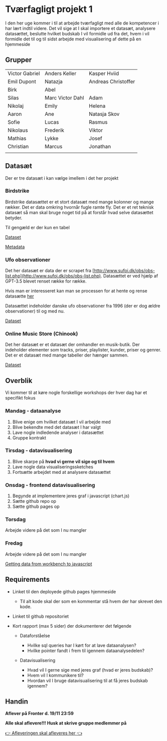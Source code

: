 # Tværfagligt projekt 1

I den her uge kommer i til at arbejde tværfagligt med alle de kompetencer i har lært indtil videre. Det vil sige at I skal importere et datasæt, analysere datasættet, beslutte hvilket budskab I vil formidle ud fra det, hvem i vil formidle det til og til sidst arbejde med visualisering af dette på en hjemmeside



## Grupper

|                |                  |                     |
| -------------- | ---------------- | ------------------- |
| Victor Gabriel | Anders Keller    | Kasper Hviid        |
| Emil Dupont    | Natazja          | Andreas Christoffer |
| Birk           | Abel             |                     |
| Silas          | Marc Victor Dahl | Adam                |
| Nikolaj        | Emily            | Helena              |
| Aaron          | Ane              | Natasja Skov        |
| Sofie          | Lucas            | Rasmus              |
| Nikolaus       | Frederik         | Viktor              |
| Mathias        | Lykke            | Josef               |
| Christian      | Marcus           | Jonathan            |
|                |                  |                     |



## Datasæt

Der er tre datasæt i kan vælge imellem i det her projekt



### Birdstrike

Birdstrike datasættet er et stort datasæt med mange kolonner og mange rækker. Det er data omkring hvornår fugle ramte fly. Det er et ret teknisk datasæt så man skal bruge noget tid på at forstår hvad selve datasættet betyder.

Til gengæld er der kun en tabel

[Dataset](https://kea-fronter.itslearning.com/LearningToolElement/ViewLearningToolElement.aspx?LearningToolElementId=1195424)

[Metadata](https://kea-fronter.itslearning.com/LearningToolElement/ViewLearningToolElement.aspx?LearningToolElementId=1195426)



### Ufo observationer

Det her datasæt er data der er scrapet fra [http://www.sufoi.dk/obs/obs-list.php](http://www.sufoi.dk/obs/obs-list.php). Datasættet er ved hjælp af GPT-3.5 blevet renset række for række. 

Hvis man er interesseret kan man se processen for at hente og rense datasætte [her](https://github.com/behu-kea/ufo-observationer)

Datasættet indeholder danske ufo observationer fra 1996 (der er dog ældre observationer) til og med nu. 

[Dataset](https://kea-fronter.itslearning.com/LearningToolElement/ViewLearningToolElement.aspx?LearningToolElementId=1194019)



### Online Music Store (Chinook)

Det her datasæt er et datasæt der omhandler en musik-butik. Der indeholder elementer som tracks, priser, playlister, kunder, priser og genrer. Det er et datasæt med mange tabeller der hænger sammen.

[Dataset](https://kea-fronter.itslearning.com/LearningToolElement/ViewLearningToolElement.aspx?LearningToolElementId=1195425)

## Overblik

Vi kommer til at køre nogle forskellige workshops der hver dag har et specifikt fokus



### Mandag - dataanalyse

1. Blive enige om hvilket datasæt I vil arbejde med
2. Blive bekendte med det datasæt I har valgt
3. Lave nogle indledende analyser i datasættet
4. Gruppe kontrakt



### Tirsdag - datavisualisering

1. Blive skarpe på **hvad vi gerne vil sige og til hvem**
2. Lave nogle data visualiseringssketches
3. Fortsætte arbejdet med at analysere datasættet

 

### Onsdag - frontend datavisualisering

1. Begynde at implementere jeres graf i javascript (chart.js)
2. Sætte github repo op
3. Sætte github pages op



### Torsdag

Arbejde videre på det som I nu mangler



### Fredag

Arbejde videre på det som I nu mangler



[Getting data from workbench to javascript](../webteknologi/14-1-getting-data-from-workbench-to-javascript.md) 



## Requirements

- Linket til den deployede github pages hjemmeside
  - Til alt kode skal der som en kommentar stå hvem der har skrevet den kode.

- Linket til github repositoriet
- Kort rapport (max 5 sider) der dokumenterer det følgende
  - Dataforståelse
    - Hvilke sql queries har I kørt for at lave dataanalysen?
    - Hvilke pointer fandt i frem til igennem dataanalysedelen?

  - Datavisualisering
    - Hvad vil I gerne sige med jeres graf (hvad er jeres budskab)?
    - Hvem vil I kommunikere til?
    - Hvordan vil I bruge datavisualisering til at få jeres budskab igennem?




## Handin

**Aflever på Fronter d. 19/11 23:59**

**Alle skal aflevere!!! Husk at skrive gruppe medlemmer på**

[👉 Afleveringen skal afleveres her 👈](https://kea-fronter.itslearning.com/LearningToolElement/ViewLearningToolElement.aspx?LearningToolElementId=1194508)

